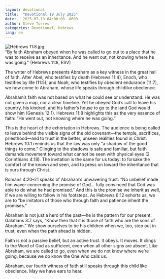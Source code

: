 ```yaml
---
layout: devotional
title:  "Devotional 19 July 2025"
date:   2025-07-19 04:00:00 -0600
author: Steve Torres
categories: Devotional, Hebrews
lang: en
---
```

<img src="https://sitemedia.esteeb.com/file/esteebcomsitemedia/devotional_images/Hebrews/Heb-11_8.jpg?raw=true" alt="Hebrews 11:8.jpg" style="max-width: 100%; height: auto;">

<div class="scripture">
   “By faith Abraham obeyed when he was called to go out to a place that he was to receive as an inheritance. And he went out, not knowing where he was going.” (Hebrews 11:8, ESV)
</div>

The writer of Hebrews presents Abraham as a key witness in the great hall of faith. After Abel, who testifies by death (Hebrews 11:4), Enoch, who testifies by life (11:5), and Noah, who testifies by obedient endurance (11:7), we now come to Abraham, whose life speaks through childlike obedience.

Abraham’s faith was not based on what he could see or understand. He was not given a map, nor a clear timeline. Yet he obeyed God’s call to leave his country, his kindred, and his father’s house to go to the land God would show him (Genesis 12:1). Hebrews 11:8 highlights this as the very essence of faith: “He went out, not knowing where he was going.”

This is the heart of the exhortation in Hebrews. The audience is being called to leave behind the visible signs of the old covenant—the temple, sacrifices, priesthood—and to trust in the better, unseen realities found in Christ. Hebrews 10:1 reminds us that the law was only “a shadow of the good things to come.” Clinging to the shadows is safe and familiar, but faith demands movement toward what cannot be seen with physical eyes (2 Corinthians 4:18). The invitation is the same for us today: to forsake the comfort of the known and seen, and to press on toward the inheritance that is ours through Christ. 

Romans 4:20–21 speaks of Abraham’s unwavering trust: “No unbelief made him waver concerning the promise of God… fully convinced that God was able to do what he had promised.” And this is the promise we inherit as well, if we are willing to follow in his footsteps. As Hebrews 6:12 exhorts us, we are to “be imitators of those who through faith and patience inherit the promises.”

Abraham is not just a hero of the past—he is the pattern for our present. Galatians 3:7 says, “Know then that it is those of faith who are the sons of Abraham.” We show ourselves to be his children when we, too, step out in trust, even when the path ahead is hidden.

Faith is not a passive belief, but an active trust. It obeys. It moves. It clings to the Word of God as sufficient, even when all other signs are absent. Like Abraham, we are called to go, even when we do not know where we’re going, because we do know the One who calls us.

Abraham, our fourth witness of faith still speaks through this child like obedience. May we have ears to hear.